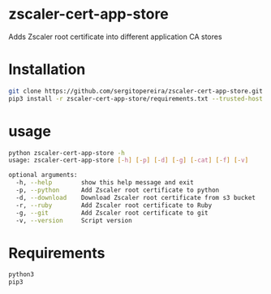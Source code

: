 # zscaler-cert-app-store
Adds Zscaler root certificate into different application CA stores

# Installation 
```bash
git clone https://github.com/sergitopereira/zscaler-cert-app-store.git
pip3 install -r zscaler-cert-app-store/requirements.txt --trusted-host pypi.org --trusted-host pypi.python.org --trusted-host files.pythonhosted.org
```

# usage
```bash
python zscaler-cert-app-store -h
usage: zscaler-cert-app-store [-h] [-p] [-d] [-g] [-cat] [-f] [-v]

optional arguments:
  -h, --help        show this help message and exit
  -p, --python      Add Zscaler root certificate to python
  -d, --download    Download Zscaler root certificate from s3 bucket
  -r, --ruby        Add Zscaler root certificate to Ruby
  -g, --git         Add Zscaler root certificate to git
  -v, --version     Script version
```

# Requirements
```bash
python3
pip3
```